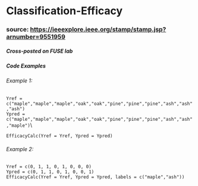 # Classification-Efficacy
### source: https://ieeexplore.ieee.org/stamp/stamp.jsp?arnumber=9551959

##### Cross-posted on FUSE lab
##### Code Examples 

###### Example 1:
`Yref = c("maple","maple","maple","oak","oak","pine","pine","pine","ash","ash","ash")`\
`Ypred = c("maple","maple","maple","oak","oak","pine","pine","pine","ash","ash","maple")`\

`EfficacyCalc(Yref = Yref, Ypred = Ypred)`

######  Example 2: 
`Yref = c(0, 1, 1, 0, 1, 0, 0, 0)`\
`Ypred = c(0, 1, 1, 0, 1, 0, 0, 1)`\
`EfficacyCalc(Yref = Yref, Ypred = Ypred, labels = c("maple","ash"))`
